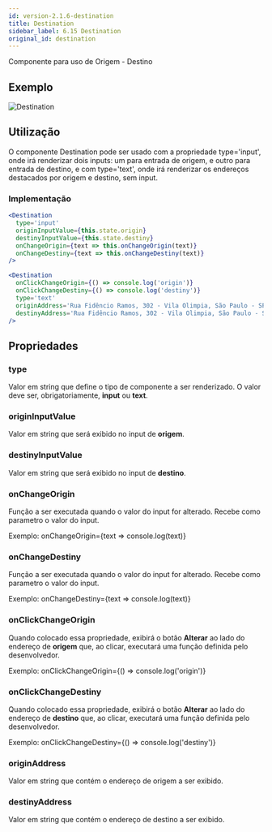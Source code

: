 ```yaml
---
id: version-2.1.6-destination
title: Destination
sidebar_label: 6.15 Destination
original_id: destination
---
```


Componente para uso de Origem - Destino

## Exemplo

![Destination](assets/old_versions/destination.png)

## Utilização

O componente Destination pode ser usado com a propriedade type='input', onde irá renderizar dois inputs: um para entrada de origem, e outro para entrada de destino, e com type='text', onde irá renderizar os endereços destacados por origem e destino, sem input.

### Implementação

```jsx harmony
<Destination
  type='input'
  originInputValue={this.state.origin}
  destinyInputValue={this.state.destiny}
  onChangeOrigin={text => this.onChangeOrigin(text)}
  onChangeDestiny={text => this.onChangeDestiny(text)}
/>

<Destination
  onClickChangeOrigin={() => console.log('origin')}
  onClickChangeDestiny={() => console.log('destiny')}
  type='text'
  originAddress='Rua Fidêncio Ramos, 302 - Vila Olimpia, São Paulo - SP, 04551-010'
  destinyAddress='Rua Fidêncio Ramos, 302 - Vila Olimpia, São Paulo - SP, 04551-010'
/>
```

## Propriedades

### type

Valor em string que define o tipo de componente a ser renderizado. O valor deve ser, obrigatoriamente, **input** ou **text**.

### originInputValue

Valor em string que será exibido no input de **origem**.

### destinyInputValue

Valor em string que será exibido no input de **destino**.

### onChangeOrigin

Função a ser executada quando o valor do input for alterado. Recebe como parametro o valor do input.

Exemplo:
onChangeOrigin={text => console.log(text)}

### onChangeDestiny

Função a ser executada quando o valor do input for alterado. Recebe como parametro o valor do input.

Exemplo:
onChangeDestiny={text => console.log(text)}

### onClickChangeOrigin

Quando colocado essa propriedade, exibirá o botão **Alterar** ao lado do endereço de **origem** que, ao clicar, executará uma função definida pelo desenvolvedor.

Exemplo:
onClickChangeOrigin={() => console.log('origin')}

### onClickChangeDestiny

Quando colocado essa propriedade, exibirá o botão **Alterar** ao lado do endereço de **destino** que, ao clicar, executará uma função definida pelo desenvolvedor.

Exemplo:
onClickChangeDestiny={() => console.log('destiny')}

### originAddress

Valor em string que contém o endereço de origem a ser exibido.

### destinyAddress

Valor em string que contém o endereço de destino a ser exibido.
